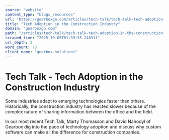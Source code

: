 ```yaml
---
source: "website"
content_type: "blogs_resources"
url: "https://gearboxgo.com/articles/tech-talk/tech-talk-tech-adoption-in-the-construction-industry"
title: "Tech Adoption in the Construction Industry"
domain: "gearboxgo.com"
path: "/articles/tech-talk/tech-talk-tech-adoption-in-the-construction-industry"
scraped_time: "2025-10-05T01:39:35.248311"
url_depth: 3
word_count: 73
client_name: "gearbox-solutions"
---
```


# Tech Talk - Tech Adoption in the Construction Industry

Some industries adapt to emerging technologies faster than others. Historically, the construction industry has reacted slower because of the complex nature of sharing information between the office and the field.

In our most recent Tech Talk, Marty Thomasson and David Nahodyl of Gearbox dig into the pace of technology adoption and discuss why custom software can make all the difference for construction companies.